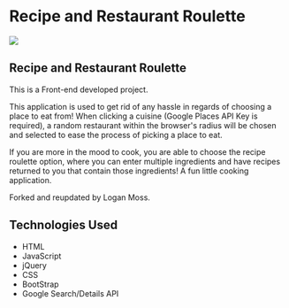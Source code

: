 # Recipe and Restaurant Roulette
![](/RRRoulette.gif)

## Recipe and Restaurant Roulette

This is a Front-end developed project. 

This application is used to get rid of any hassle in regards of choosing a place to eat from! When clicking a cuisine (Google Places API Key is required), a random restaurant within the browser's radius will be chosen and selected to ease the process of picking a place to eat.

If you are more in the mood to cook, you are able to choose the recipe roulette option, where you can enter multiple ingredients and have recipes returned to you that contain those ingredients! A fun little cooking application.

Forked and reupdated by Logan Moss.

## Technologies Used
- HTML
- JavaScript
- jQuery
- CSS
- BootStrap
- Google Search/Details API
